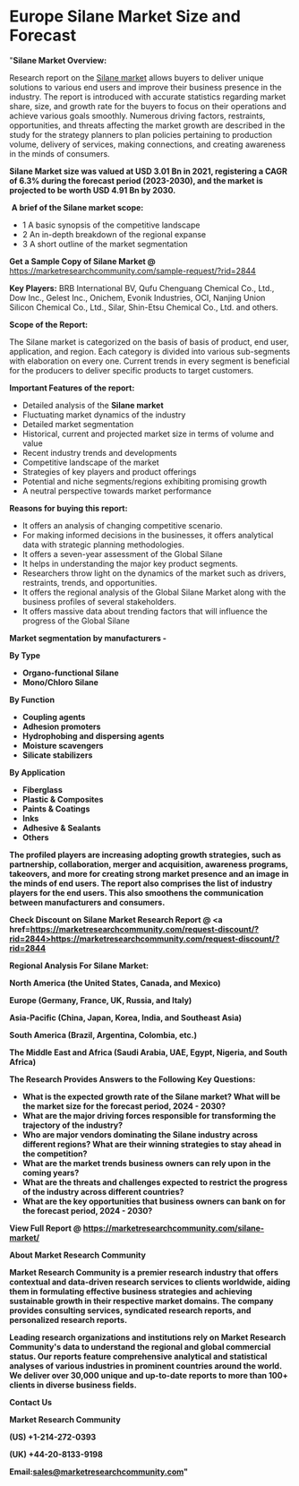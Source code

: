# Europe Silane Market Size and Forecast
"<strong>Silane Market Overview:</strong>

Research report on the <a href=https://marketresearchcommunity.com/silane-market/>Silane market</a> allows buyers to deliver unique solutions to various end users and improve their business presence in the industry. The report is introduced with accurate statistics regarding market share, size, and growth rate for the buyers to focus on their operations and achieve various goals smoothly. Numerous driving factors, restraints, opportunities, and threats affecting the market growth are described in the study for the strategy planners to plan policies pertaining to production volume, delivery of services, making connections, and creating awareness in the minds of consumers.

<strong>Silane Market size was valued at USD 3.01 Bn in 2021, registering a CAGR of 6.3% during the forecast period (2023-2030), and the market is projected to be worth USD 4.91 Bn by 2030.</strong>

 <Strong>A brief of the Silane market scope:</Strong>
<ul>
 <li>1  A basic synopsis of the competitive landscape</li>
 <li>2  An in-depth breakdown of the regional expanse</li>
 <li>3  A short outline of the market segmentation</li>
</ul>
<strong>Get a Sample Copy of Silane Market @ </b></strong><a href=https://marketresearchcommunity.com/sample-request/?rid=2844><u>https://marketresearchcommunity.com/sample-request/?rid=2844</u></a>

<strong>Key Players:</strong> 
BRB International BV, Qufu Chenguang Chemical Co., Ltd., Dow Inc., Gelest Inc., Onichem, Evonik Industries, OCI, Nanjing Union Silicon Chemical Co., Ltd., Silar, Shin-Etsu Chemical Co., Ltd. and others.

<strong>Scope of the Report:</strong>

The Silane market is categorized on the basis of basis of product, end user, application, and region. Each category is divided into various sub-segments with elaboration on every one. Current trends in every segment is beneficial for the producers to deliver specific products to target customers.

<strong><b>Important Features of the report:</b></strong>
<ul>
  <li>Detailed analysis of the <strong><b>Silane </b></strong><strong><b>market</b></strong></li>
  <li>Fluctuating market dynamics of the industry</li>
  <li>Detailed market segmentation</li>
  <li>Historical, current and projected market size in terms of volume and value</li>
  <li>Recent industry trends and developments</li>
  <li>Competitive landscape of the market</li>
  <li>Strategies of key players and product offerings</li>
  <li>Potential and niche segments/regions exhibiting promising growth</li>
  <li>A neutral perspective towards market performance</li>
</ul>
<strong><b>Reasons for buying this report:</b></strong>
<ul>
  <li>It offers an analysis of changing competitive scenario.</li>
  <li>For making informed decisions in the businesses, it offers analytical data with strategic planning methodologies.</li>
  <li>It offers a seven-year assessment of the Global Silane</li>
  <li>It helps in understanding the major key product segments.</li>
  <li>Researchers throw light on the dynamics of the market such as drivers, restraints, trends, and opportunities.</li>
  <li>It offers the regional analysis of the Global Silane Market along with the business profiles of several stakeholders.</li>
  <li>It offers massive data about trending factors that will influence the progress of the Global Silane</li>
</ul>

<strong>Market segmentation by manufacturers -</strong>


<strong><strong>By Type</strong></h4>
<ul>
 	<li>Organo-functional Silane</li>
 	<li>Mono/Chloro Silane</li>
</ul>
<strong><strong>By Function</strong></h4>
<ul>
 	<li>Coupling agents</li>
 	<li>Adhesion promoters</li>
 	<li>Hydrophobing and dispersing agents</li>
 	<li>Moisture scavengers</li>
 	<li>Silicate stabilizers</li>
</ul>
<strong><strong>By Application</strong></h4>
<ul>
 	<li>Fiberglass</li>
 	<li>Plastic &amp; Composites</li>
 	<li>Paints &amp; Coatings</li>
 	<li>Inks</li>
 	<li>Adhesive &amp; Sealants</li>
 	<li>Others</li>
</ul>

The profiled players are increasing adopting growth strategies, such as partnership, collaboration, merger and acquisition, awareness programs, takeovers, and more for creating strong market presence and an image in the minds of end users. The report also comprises the list of industry players for the end users. This also smoothens the communication between manufacturers and consumers.

<strong><b>Check Discount on Silane Market Research Report @ </b></strong><a href=https://marketresearchcommunity.com/request-discount/?rid=2844><u>https://marketresearchcommunity.com/request-discount/?rid=2844</u></a>

<strong>Regional Analysis For Silane Market:</strong>

<strong>North America</strong> (the United States, Canada, and Mexico)

<strong>Europe</strong> (Germany, France, UK, Russia, and Italy)

<strong>Asia-Pacific</strong> (China, Japan, Korea, India, and Southeast Asia)

<strong>South America</strong> (Brazil, Argentina, Colombia, etc.)

<strong>The Middle East and Africa</strong> (Saudi Arabia, UAE, Egypt, Nigeria, and South Africa)

<strong>The Research Provides Answers to the Following Key Questions:</strong>
<ul>
 	<li>What is the expected growth rate of the Silane market? What will be the market size for the forecast period, 2024 - 2030?</li>
 	<li>What are the major driving forces responsible for transforming the trajectory of the industry?</li>
 	<li>Who are major vendors dominating the Silane industry across different regions? What are their winning strategies to stay ahead in the competition?</li>
 	<li>What are the market trends business owners can rely upon in the coming years?</li>
 	<li>What are the threats and challenges expected to restrict the progress of the industry across different countries?</li>
 	<li>What are the key opportunities that business owners can bank on for the forecast period, 2024 - 2030?</li>
</ul>

<strong>View Full Report @</strong> <a href=https://marketresearchcommunity.com/silane-market/>https://marketresearchcommunity.com/silane-market/</a>

<strong>About Market Research Community</strong>

Market Research Community is a premier research industry that offers contextual and data-driven research services to clients worldwide, aiding them in formulating effective business strategies and achieving sustainable growth in their respective market domains. The company provides consulting services, syndicated research reports, and personalized research reports.

Leading research organizations and institutions rely on Market Research Community's data to understand the regional and global commercial status. Our reports feature comprehensive analytical and statistical analyses of various industries in prominent countries around the world. We deliver over 30,000 unique and up-to-date reports to more than 100+ clients in diverse business fields.

<strong>Contact Us</strong>

<strong>Market Research Community</strong>

(US) +1-214-272-0393

(UK) +44-20-8133-9198

<strong>Email:</strong>sales@marketresearchcommunity.com"
